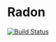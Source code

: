 # Radon

[![Build Status](https://travis-ci.org/LMescheder/Radon.jl.svg?branch=master)](https://travis-ci.org/LMescheder/Radon.jl)
